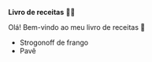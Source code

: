 **Livro de receitas** :man_cook:

Olá! Bem-vindo ao meu livro de receitas :wave:

- Strogonoff de frango
- Pavê
